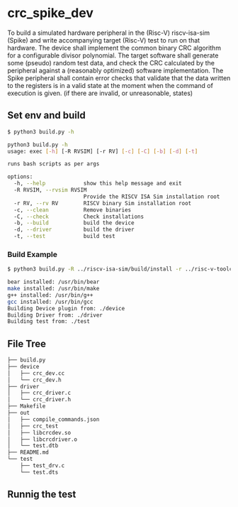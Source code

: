 # crc_spike_dev

To build a simulated hardware peripheral in the (Risc-V) riscv-isa-sim (Spike) and write accompanying target (Risc-V) test to run on that hardware. 
The device shall implement the common binary CRC algorithm for a configurable divisor polynomial. 
The target software shall generate some (pseudo) random test data, and check the CRC calculated by the peripheral against a (reasonably optimized) software implementation.
The Spike peripheral shall contain error checks that validate that the data written to the registers is in a valid state at the moment when the command of execution is given. (if there are invalid, or unreasonable, states)

## Set env and build

```sh
$ python3 build.py -h
```
```sh
python3 build.py -h
usage: exec [-h] [-R RVSIM] [-r RV] [-c] [-C] [-b] [-d] [-t]

runs bash scripts as per args

options:
  -h, --help            show this help message and exit
  -R RVSIM, --rvsim RVSIM
                        Provide the RISCV ISA Sim installation root
  -r RV, --rv RV        RISCV binary Sim installation root
  -c, --clean           Remove binaries
  -C, --check           Check installations
  -b, --build           build the device
  -d, --driver          build the driver
  -t, --test            build test
```

### Build Example
```sh
$ python3 build.py -R ../riscv-isa-sim/build/install -r ../risc-v-toolchain/bin -Ccbdt

bear installed: /usr/bin/bear
make installed: /usr/bin/make
g++ installed: /usr/bin/g++
gcc installed: /usr/bin/gcc
Building Device plugin from: ./device
Building Driver from: ./driver
Building test from: ./test
```

## File Tree

```sh
├── build.py
├── device
│   ├── crc_dev.cc
│   └── crc_dev.h
├── driver
│   ├── crc_driver.c
│   └── crc_driver.h
├── Makefile
├── out
│   ├── compile_commands.json
│   ├── crc_test
│   ├── libcrcdev.so
│   ├── libcrcdriver.o
│   └── test.dtb
├── README.md
└── test
    ├── test_drv.c
    └── test.dts
```

## Runnig the test

```sh

```